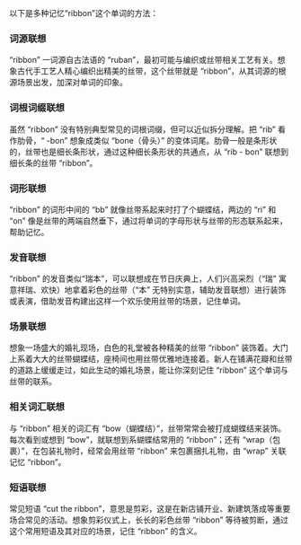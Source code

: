 以下是多种记忆“ribbon”这个单词的方法：

### 词源联想
“ribbon” 一词源自古法语的 “ruban”，最初可能与编织或丝带相关工艺有关。想象古代手工艺人精心编织出精美的丝带，这个丝带就是 “ribbon”，从其词源的根源场景出发，加深对单词的印象。

### 词根词缀联想
虽然 “ribbon” 没有特别典型常见的词根词缀，但可以近似拆分理解。把 “rib” 看作肋骨，“ -bon” 想象成类似 “bone（骨头）” 的变体词尾。肋骨一般是条形状的，丝带也是细长条形状，通过这种细长条形状的共通点，从 “rib - bon” 联想到细长条的丝带 “ribbon”。

### 词形联想
“ribbon” 的词形中间的 “bb” 就像丝带系起来时打了个蝴蝶结，两边的 “ri” 和 “on” 像是丝带的两端自然垂下，通过将单词的字母形状与丝带的形态联系起来，帮助记忆。

### 发音联想
“ribbon” 的发音类似“瑞本”，可以联想成在节日庆典上，人们兴高采烈（“瑞” 寓意祥瑞、欢快）地拿着彩色的丝带（“本” 无特别实意，辅助发音联想）进行装饰或表演，借助发音构建出这样一个欢乐使用丝带的场景，记住单词。

### 场景联想
想象一场盛大的婚礼现场，白色的礼堂被各种精美的丝带 “ribbon” 装饰着。大门上系着大大的丝带蝴蝶结，座椅间也用丝带优雅地连接着。新人在铺满花瓣和丝带的道路上缓缓走过，如此生动的婚礼场景，能让你深刻记住 “ribbon” 这个单词与丝带的联系。

### 相关词汇联想
与 “ribbon” 相关的词汇有 “bow（蝴蝶结）”，丝带常常会被打成蝴蝶结来装饰。每次看到或想到 “bow”，就联想到系蝴蝶结常用的 “ribbon”；还有 “wrap（包裹）”，在包装礼物时，经常会用丝带 “ribbon” 来包裹捆扎礼物，由 “wrap” 关联记忆 “ribbon”。

### 短语联想
常见短语 “cut the ribbon”，意思是剪彩，这是在新店铺开业、新建筑落成等重要场合常见的活动。想象剪彩仪式上，长长的彩色丝带 “ribbon” 等待被剪断，通过这个常用短语及其对应的场景，记住 “ribbon” 的含义。 